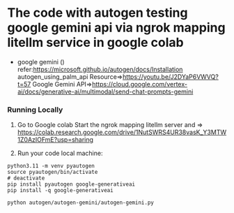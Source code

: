 # The code with autogen testing google gemini api via ngrok mapping litellm service in google colab

* google gemini () refer:https://microsoft.github.io/autogen/docs/Installation
autogen_using_palm_api Resource=>https://youtu.be/J2DYaP6VWVQ?t=57
Google Gemini API=>https://cloud.google.com/vertex-ai/docs/generative-ai/multimodal/send-chat-prompts-gemini

### Running Locally

1. Go to Google colab Start the ngrok mapping litellm server and => https://colab.research.google.com/drive/1NutSWRS4UR38vasK_Y3MTW1Z0AzIOFmE?usp=sharing

  
2. Run your code local machine:

```
python3.11 -m venv pyautogen
source pyautogen/bin/activate
# deactivate
pip install pyautogen google-generativeai
pip install -q google-generativeai

python autogen/autogen-gemini/autogen-gemini.py


```



